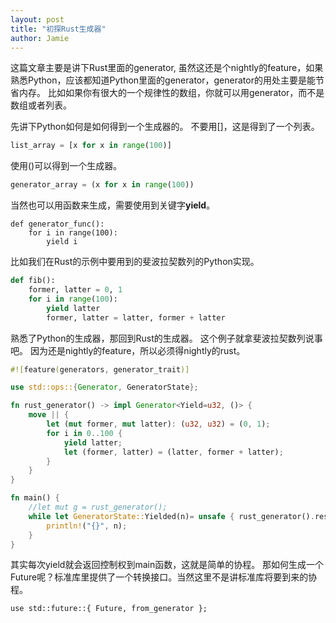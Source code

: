 ```yaml
---
layout: post
title: "初探Rust生成器"
author: Jamie
---
```


这篇文章主要是讲下Rust里面的generator, 虽然这还是个nightly的feature，如果熟悉Python，应该都知道Python里面的generator，generator的用处主要是能节省内存。
比如如果你有很大的一个规律性的数组，你就可以用generator，而不是数组或者列表。

先讲下Python如何是如何得到一个生成器的。
不要用[]，这是得到了一个列表。
```python
list_array = [x for x in range(100)]
```

使用()可以得到一个生成器。
```python
generator_array = (x for x in range(100))
```

当然也可以用函数来生成，需要使用到关键字**yield**。
```
def generator_func():
    for i in range(100):
        yield i
```

比如我们在Rust的示例中要用到的斐波拉契数列的Python实现。
```python
def fib():
    former, latter = 0, 1
    for i in range(100):
        yield latter
        former, latter = latter, former + latter
```

熟悉了Python的生成器，那回到Rust的生成器。
这个例子就拿斐波拉契数列说事吧。
因为还是nightly的feature，所以必须得nightly的rust。
```rust
#![feature(generators, generator_trait)]

use std::ops::{Generator, GeneratorState};

fn rust_generator() -> impl Generator<Yield=u32, ()> {
    move || {
        let (mut former, mut latter): (u32, u32) = (0, 1);
        for i in 0..100 {
            yield latter;
            let (former, latter) = (latter, former + latter);
        }
    }
}

fn main() {
    //let mut g = rust_generator();
    while let GeneratorState::Yielded(n)= unsafe { rust_generator().resume() } {
        println!("{}", n);
    }
}
```

其实每次yield就会返回控制权到main函数，这就是简单的协程。
那如何生成一个Future呢？标准库里提供了一个转换接口。当然这里不是讲标准库将要到来的协程。
```
use std::future::{ Future, from_generator };
```